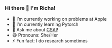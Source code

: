 ### Hi there 👋 I'm Richa!

- 🔭 I’m currently working on problems at Apple
- 🌱 I’m currently learning Pytorch 
- 💬 Ask me about [CSAI](https://github.com/calpoly-csai)!
- 😄 Pronouns: She/Her
- ⚡ Fun fact: I do research sometimes

<!--
**richagadgil/richagadgil** is a ✨ _special_ ✨ repository because its `README.md` (this file) appears on your GitHub profile.

Here are some ideas to get you started:

- 🔭 I’m currently working on ...
- 🌱 I’m currently learning ...
- 👯 I’m looking to collaborate on ...
- 🤔 I’m looking for help with ...
- 💬 Ask me about ...
- 📫 How to reach me: ...
- 😄 Pronouns: ...
- ⚡ Fun fact: ...
-->
